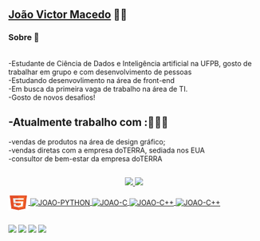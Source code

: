  ## <a href="https://instagram.com/joaovictor_hm?utm_medium=copy_link">João Victor Macedo</a> 	:man_technologist:

  ### Sobre :memo:
<br/>-Estudante de Ciência de Dados e Inteligência artificial na UFPB, gosto de trabalhar em grupo e com desenvolvimento de pessoas<br/>
-Estudando desenvovlimento na área de front-end<br/>
-Em busca da primeira vaga de trabalho na área de TI.<br/>
-Gosto de novos desafios!<br/>
## -Atualmente trabalho com :👨‍💼💼<br/>
-vendas de produtos na área de design gráfico;<br/>
-vendas diretas com a empresa doTERRA, sediada nos EUA <br/>
-consultor de bem-estar da empresa doTERRA
                                                             
  
  
  ##
  
  <div align="center">
  <a href="https://github.com/rafaballerini">
  <img height="180em" src="https://github-readme-stats.vercel.app/api?username=joaovictorhm22&show_icons=true&theme=dracula&include_all_commits=true&count_private=true"/>
  <img height="180em" src="https://github-readme-stats.vercel.app/api/top-langs/?username=joaovictorhm&layout=compact&langs_count=7&theme=dracula"/>
</div>
  <div style="display: inline_block"><br>
        <img align="center" alt="JOAO-HTML" height="30" width="40" src="https://raw.githubusercontent.com/devicons/devicon/master/icons/html5/html5-original.svg">
        <img align="center" alt="JOAO-PYTHON" height="30" width="40" src="https://cdn.jsdelivr.net/gh/devicons/devicon/icons/python/python-original-wordmark.svg">
        <img align="center" alt="JOAO-C" height="30" width="40" src="https://cdn.jsdelivr.net/gh/devicons/devicon/icons/c/c-plain.svg">
        <img align="center" alt="JOAO-C++" height="30" width="40" src="https://cdn.jsdelivr.net/gh/devicons/devicon/icons/cplusplus/cplusplus-plain.svg">
        <img align="center" alt="JOAO-C++" height="30" width="40" src="https://cdn.jsdelivr.net/gh/devicons/devicon/icons/jupyter/jupyter-original-wordmark.svg"> 
 


</div>
  
 ##
  
<div> 
  <a href="https://instagram.com/joaovictor_hm" target="_blank"><img src="https://img.shields.io/badge/-Instagram-%23E4405F?style=for-the-badge&logo=instagram&logoColor=white" target="_blank"></a>
  <a href = "mailto:jvhm@academico.ufpb.br"><img src="https://img.shields.io/badge/-Gmail-%23333?style=for-the-badge&logo=gmail&logoColor=white" target="_blank"></a>
  <a href="https://www.linkedin.com/in/rafaella-ballerini-45875016a" target="_blank"><img src="https://img.shields.io/badge/-LinkedIn-%230077B5?style=for-the-badge&logo=linkedin&logoColor=white" target="_blank"></a> 
   <a href="https://discord.gg/wagxzStdcR" target="_blank"><img src="https://img.shields.io/badge/Discord-7289DA?style=for-the-badge&logo=discord&logoColor=white" target="_blank"></a> 

</div>
